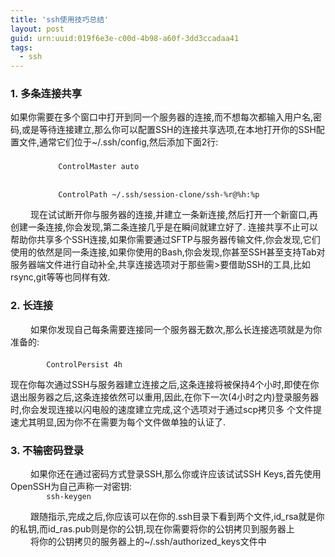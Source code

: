 ```yaml
---
title: 'ssh使用技巧总结'
layout: post
guid: urn:uuid:019f6e3e-c00d-4b98-a60f-3dd3ccadaa41
tags: 
  - ssh
---
```


<h3>
    1. 多条连接共享
</h3>
<p>
    如果你需要在多个窗口中打开到同一个服务器的连接,而不想每次都输入用户名,密码,或是等待连接建立,那么你可以配置SSH的连接共享选项,在本地打开你的SSH配置文件,通常它们位于~/.ssh/config,然后添加下面2行:
    <br/>
    　
    <code>
        　 ControlMaster auto
        <br/>
        　 ControlPath ~/.ssh/session-clone/ssh-%r@%h:%p
    </code>
    <br/>
    　　 现在试试断开你与服务器的连接,并建立一条新连接,然后打开一个新窗口,再创建一条连接,你会发现,第二条连接几乎是在瞬间就建立好了. 连接共享不止可以帮助你共享多个SSH连接,如果你需要通过SFTP与服务器传输文件,你会发现,它们使用的依然是同一条连接,如果你使用的Bash,你会发现,你甚至SSH甚至支持Tab对服务器端文件进行自动补全,共享连接选项对于那些需>要借助SSH的工具,比如rsync,git等等也同样有效.
</p>
<h3>
    2. 长连接
</h3>
<p>
    　　 如果你发现自己每条需要连接同一个服务器无数次,那么长连接选项就是为你准备的:
    <br/>
    　　
    <code>
        ControlPersist 4h
    </code>
    <br/>
    现在你每次通过SSH与服务器建立连接之后,这条连接将被保持4个小时,即使在你退出服务器之后,这条连接依然可以重用,因此,在你下一次(4小时之内)登录服务器时,你会发现连接以闪电般的速度建立完成,这个选项对于通过scp拷贝多
    个文件提速尤其明显,因为你不在需要为每个文件做单独的认证了.
</p>
<h3>
    3. 不输密码登录
</h3>
<p>
    　　 如果你还在通过密码方式登录SSH,那么你或许应该试试SSH Keys,首先使用OpenSSH为自己声称一对密钥: 　　
    <code>
        ssh-keygen
    </code>
    <br/>
    　　 跟随指示,完成之后,你应该可以在你的.ssh目录下看到两个文件,id_rsa就是你的私钥,而id_ras.pub则是你的公钥,现在你需要将你的公钥拷贝到服务器上
    <br/>
    　　 将你的公钥拷贝的服务器上的~/.ssh/authorized_keys文件中
    <br/>
</p>
